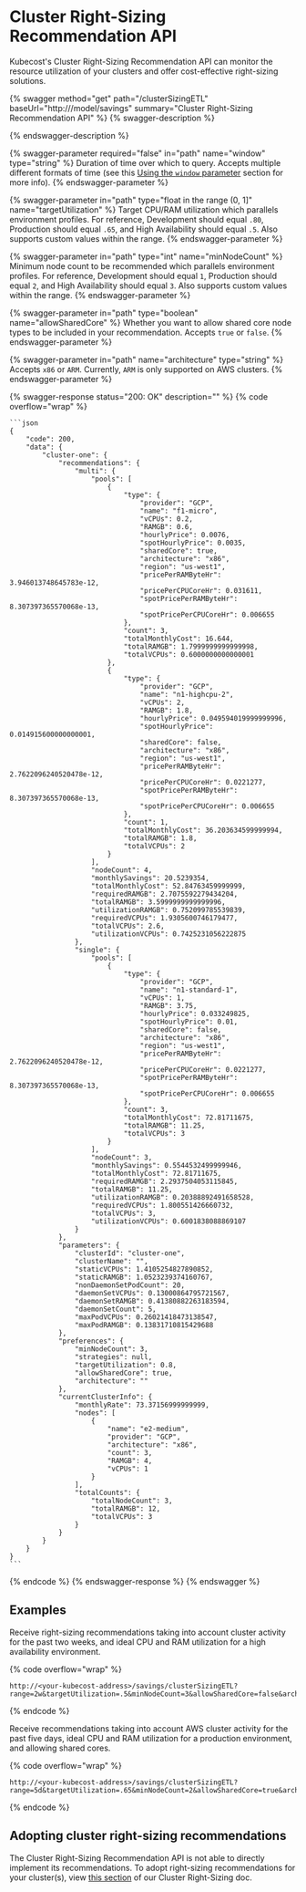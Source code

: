 # Cluster Right-Sizing Recommendation API

Kubecost's Cluster Right-Sizing Recommendation API can monitor the resource utilization of your clusters and offer cost-effective right-sizing solutions.

{% swagger method="get" path="/clusterSizingETL" baseUrl="http://<your-kubecost-address>/model/savings" summary="Cluster Right-Sizing Recommendation API" %}
{% swagger-description %}

{% endswagger-description %}

{% swagger-parameter required="false" in="path" name="window" type="string" %}
Duration of time over which to query. Accepts multiple different formats of time (see this [Using the `window` parameter](/apis/apis-overview.md#using-the-window-parameter) section for more info).
{% endswagger-parameter %}

{% swagger-parameter in="path" type="float in the range (0, 1]" name="targetUtilization" %}
Target CPU/RAM utilization which parallels environment profiles. For reference, Development should equal `.80`, Production should equal `.65`, and High Availability should equal `.5`. Also supports custom values within the range.
{% endswagger-parameter %}

{% swagger-parameter in="path" type="int" name="minNodeCount" %}
Minimum node count to be recommended which parallels environment profiles. For reference, Development should equal `1`, Production should equal `2`, and High Availability should equal `3`. Also supports custom values within the range.
{% endswagger-parameter %}

{% swagger-parameter in="path" type="boolean" name="allowSharedCore" %}
Whether you want to allow shared core node types to be included in your recommendation. Accepts `true` or `false`.
{% endswagger-parameter %}

{% swagger-parameter in="path" name="architecture" type="string" %}
Accepts `x86` or `ARM`. Currently, `ARM` is only supported on AWS clusters.
{% endswagger-parameter %}

{% swagger-response status="200: OK" description="" %}
{% code overflow="wrap" %}
````
```json
{
    "code": 200,
    "data": {
        "cluster-one": {
            "recommendations": {
                "multi": {
                    "pools": [
                        {
                            "type": {
                                "provider": "GCP",
                                "name": "f1-micro",
                                "vCPUs": 0.2,
                                "RAMGB": 0.6,
                                "hourlyPrice": 0.0076,
                                "spotHourlyPrice": 0.0035,
                                "sharedCore": true,
                                "architecture": "x86",
                                "region": "us-west1",
                                "pricePerRAMByteHr": 3.946013748645783e-12,
                                "pricePerCPUCoreHr": 0.031611,
                                "spotPricePerRAMByteHr": 8.307397365570068e-13,
                                "spotPricePerCPUCoreHr": 0.006655
                            },
                            "count": 3,
                            "totalMonthlyCost": 16.644,
                            "totalRAMGB": 1.7999999999999998,
                            "totalVCPUs": 0.6000000000000001
                        },
                        {
                            "type": {
                                "provider": "GCP",
                                "name": "n1-highcpu-2",
                                "vCPUs": 2,
                                "RAMGB": 1.8,
                                "hourlyPrice": 0.049594019999999996,
                                "spotHourlyPrice": 0.014915600000000001,
                                "sharedCore": false,
                                "architecture": "x86",
                                "region": "us-west1",
                                "pricePerRAMByteHr": 2.7622096240520478e-12,
                                "pricePerCPUCoreHr": 0.0221277,
                                "spotPricePerRAMByteHr": 8.307397365570068e-13,
                                "spotPricePerCPUCoreHr": 0.006655
                            },
                            "count": 1,
                            "totalMonthlyCost": 36.203634599999994,
                            "totalRAMGB": 1.8,
                            "totalVCPUs": 2
                        }
                    ],
                    "nodeCount": 4,
                    "monthlySavings": 20.5239354,
                    "totalMonthlyCost": 52.84763459999999,
                    "requiredRAMGB": 2.7075592279434204,
                    "totalRAMGB": 3.5999999999999996,
                    "utilizationRAMGB": 0.752099785539839,
                    "requiredVCPUs": 1.9305600746179477,
                    "totalVCPUs": 2.6,
                    "utilizationVCPUs": 0.7425231056222875
                },
                "single": {
                    "pools": [
                        {
                            "type": {
                                "provider": "GCP",
                                "name": "n1-standard-1",
                                "vCPUs": 1,
                                "RAMGB": 3.75,
                                "hourlyPrice": 0.033249825,
                                "spotHourlyPrice": 0.01,
                                "sharedCore": false,
                                "architecture": "x86",
                                "region": "us-west1",
                                "pricePerRAMByteHr": 2.7622096240520478e-12,
                                "pricePerCPUCoreHr": 0.0221277,
                                "spotPricePerRAMByteHr": 8.307397365570068e-13,
                                "spotPricePerCPUCoreHr": 0.006655
                            },
                            "count": 3,
                            "totalMonthlyCost": 72.81711675,
                            "totalRAMGB": 11.25,
                            "totalVCPUs": 3
                        }
                    ],
                    "nodeCount": 3,
                    "monthlySavings": 0.5544532499999946,
                    "totalMonthlyCost": 72.81711675,
                    "requiredRAMGB": 2.2937504053115845,
                    "totalRAMGB": 11.25,
                    "utilizationRAMGB": 0.20388892491658528,
                    "requiredVCPUs": 1.800551426660732,
                    "totalVCPUs": 3,
                    "utilizationVCPUs": 0.6001838088869107
                }
            },
            "parameters": {
                "clusterId": "cluster-one",
                "clusterName": "",
                "staticVCPUs": 1.4105254827890852,
                "staticRAMGB": 1.0523239374160767,
                "nonDaemonSetPodCount": 20,
                "daemonSetVCPUs": 0.13000864795721567,
                "daemonSetRAMGB": 0.41380882263183594,
                "daemonSetCount": 5,
                "maxPodVCPUs": 0.26021418473138547,
                "maxPodRAMGB": 0.13831710815429688
            },
            "preferences": {
                "minNodeCount": 3,
                "strategies": null,
                "targetUtilization": 0.8,
                "allowSharedCore": true,
                "architecture": ""
            },
            "currentClusterInfo": {
                "monthlyRate": 73.37156999999999,
                "nodes": [
                    {
                        "name": "e2-medium",
                        "provider": "GCP",
                        "architecture": "x86",
                        "count": 3,
                        "RAMGB": 4,
                        "vCPUs": 1
                    }
                ],
                "totalCounts": {
                    "totalNodeCount": 3,
                    "totalRAMGB": 12,
                    "totalVCPUs": 3
                }
            }
        }
    }
}
```
````
{% endcode %}
{% endswagger-response %}
{% endswagger %}

## Examples

Receive right-sizing recommendations taking into account cluster activity for the past two weeks, and ideal CPU and RAM utilization for a high availability environment.

{% code overflow="wrap" %}
```
http://<your-kubecost-address>/savings/clusterSizingETL?range=2w&targetUtilization=.5&minNodeCount=3&allowSharedCore=false&architecture=x86
```
{% endcode %}

Receive recommendations taking into account AWS cluster activity for the past five days, ideal CPU and RAM utilization for a production environment, and allowing shared cores.

{% code overflow="wrap" %}
```
http://<your-kubecost-address>/savings/clusterSizingETL?range=5d&targetUtilization=.65&minNodeCount=2&allowSharedCore=true&architecture=ARM
```
{% endcode %}

## Adopting cluster right-sizing recommendations

The Cluster Right-Sizing Recommendation API is not able to directly implement its recommendations. To adopt right-sizing recommendations for your cluster(s), view [this section](cluster-right-sizing-recommendation-api.md#cluster-right-sizing-recommendation-api) of our Cluster Right-Sizing doc.
